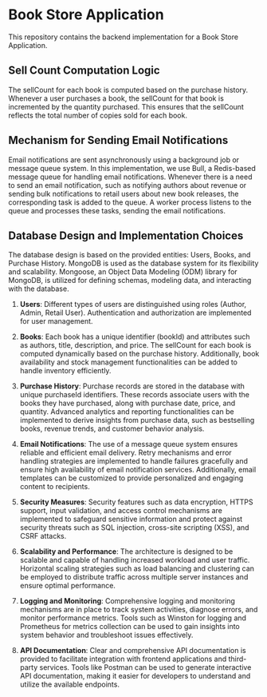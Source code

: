 # Book Store Application

This repository contains the backend implementation for a Book Store Application.

## Sell Count Computation Logic

The sellCount for each book is computed based on the purchase history. Whenever a user purchases a book, the sellCount for that book is incremented by the quantity purchased. This ensures that the sellCount reflects the total number of copies sold for each book.

## Mechanism for Sending Email Notifications

Email notifications are sent asynchronously using a background job or message queue system. In this implementation, we use Bull, a Redis-based message queue for handling email notifications. Whenever there is a need to send an email notification, such as notifying authors about revenue or sending bulk notifications to retail users about new book releases, the corresponding task is added to the queue. A worker process listens to the queue and processes these tasks, sending the email notifications.

## Database Design and Implementation Choices

The database design is based on the provided entities: Users, Books, and Purchase History. MongoDB is used as the database system for its flexibility and scalability. Mongoose, an Object Data Modeling (ODM) library for MongoDB, is utilized for defining schemas, modeling data, and interacting with the database.

1. **Users**: Different types of users are distinguished using roles (Author, Admin, Retail User). Authentication and authorization are implemented for user management.

2. **Books**: Each book has a unique identifier (bookId) and attributes such as authors, title, description, and price. The sellCount for each book is computed dynamically based on the purchase history. Additionally, book availability and stock management functionalities can be added to handle inventory efficiently.

3. **Purchase History**: Purchase records are stored in the database with unique purchaseId identifiers. These records associate users with the books they have purchased, along with purchase date, price, and quantity. Advanced analytics and reporting functionalities can be implemented to derive insights from purchase data, such as bestselling books, revenue trends, and customer behavior analysis.

4. **Email Notifications**: The use of a message queue system ensures reliable and efficient email delivery. Retry mechanisms and error handling strategies are implemented to handle failures gracefully and ensure high availability of email notification services. Additionally, email templates can be customized to provide personalized and engaging content to recipients.

5. **Security Measures**: Security features such as data encryption, HTTPS support, input validation, and access control mechanisms are implemented to safeguard sensitive information and protect against security threats such as SQL injection, cross-site scripting (XSS), and CSRF attacks.

6. **Scalability and Performance**: The architecture is designed to be scalable and capable of handling increased workload and user traffic. Horizontal scaling strategies such as load balancing and clustering can be employed to distribute traffic across multiple server instances and ensure optimal performance.

7. **Logging and Monitoring**: Comprehensive logging and monitoring mechanisms are in place to track system activities, diagnose errors, and monitor performance metrics. Tools such as Winston for logging and Prometheus for metrics collection can be used to gain insights into system behavior and troubleshoot issues effectively.

8. **API Documentation**: Clear and comprehensive API documentation is provided to facilitate integration with frontend applications and third-party services. Tools like Postman can be used to generate interactive API documentation, making it easier for developers to understand and utilize the available endpoints.
